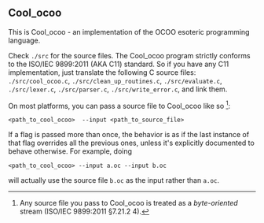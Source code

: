 Cool_ocoo
---

This is Cool_ocoo - an implementation of the OCOO esoteric programming language.

Check `./src` for the source files. The Cool_ocoo program strictly conforms to the ISO/IEC 9899:2011 (AKA C11) standard. So if you have any C11 implementation, just translate the following C source files: `./src/cool_ocoo.c`, `./src/clean_up_routines.c`, `./src/evaluate.c`, `./src/lexer.c`, `./src/parser.c`, `./src/write_error.c`, and link them.

On most platforms, you can pass a source file to Cool_ocoo like so [^1]:

```
<path_to_cool_ocoo>  --input <path_to_source_file>
```

If a flag is passed more than once, the behavior is as if the last instance of that flag overrides all the previous ones, unless it's explicitly documented to behave otherwise. For example, doing

```
<path_to_cool_ocoo> --input a.oc --input b.oc
```

will actually use the source file `b.oc` as the input rather than `a.oc`.

[^1]: Any source file you pass to Cool_ocoo is treated as a _byte-oriented_ stream (ISO/IEC 9899:2011 §7.21.2 4).
